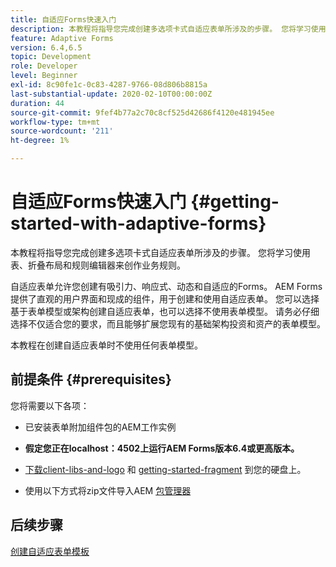 ```yaml
---
title: 自适应Forms快速入门
description: 本教程将指导您完成创建多选项卡式自适应表单所涉及的步骤。 您将学习使用表、折叠布局和规则编辑器来创作业务规则。
feature: Adaptive Forms
version: 6.4,6.5
topic: Development
role: Developer
level: Beginner
exl-id: 8c90fe1c-0c83-4287-9766-08d806b8815a
last-substantial-update: 2020-02-10T00:00:00Z
duration: 44
source-git-commit: 9fef4b77a2c70c8cf525d42686f4120e481945ee
workflow-type: tm+mt
source-wordcount: '211'
ht-degree: 1%

---
```


# 自适应Forms快速入门 {#getting-started-with-adaptive-forms}

本教程将指导您完成创建多选项卡式自适应表单所涉及的步骤。 您将学习使用表、折叠布局和规则编辑器来创作业务规则。

自适应表单允许您创建有吸引力、响应式、动态和自适应的Forms。 AEM Forms提供了直观的用户界面和现成的组件，用于创建和使用自适应表单。 您可以选择基于表单模型或架构创建自适应表单，也可以选择不使用表单模型。 请务必仔细选择不仅适合您的要求，而且能够扩展您现有的基础架构投资和资产的表单模型。

本教程在创建自适应表单时不使用任何表单模型。

## 前提条件 {#prerequisites}

您将需要以下各项：

* 已安装表单附加组件包的AEM工作实例

* **假定您正在localhost：4502上运行AEM Forms版本6.4或更高版本。**

* [下载client-libs-and-logo](assets/client-libs-and-logo.zip) 和 [getting-started-fragment](assets/getting-started-fragment.zip) 到您的硬盘上。

* 使用以下方式将zip文件导入AEM [包管理器](http://localhost:4502/crx/packmgr/index.jsp)

## 后续步骤

[创建自适应表单模板](./create-adaptive-form-template.md)
